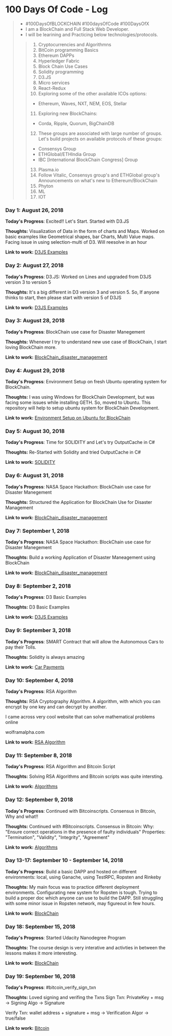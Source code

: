 # 100 Days Of Code - Log
> -  #100DaysOfBLOCKCHAIN #100daysOfCode #100DaysOfX
> - I am a BlockChain and Full Stack Web Developer. 
> - I will be learining and Practicing below technologies/protocols.
>> 1. Cryptocurrencies and Algorithmns
>> 2. BitCoin programming Basics
>> 3. Ethereum DAPPs
>> 4. Hyperledger Fabric
>> 5. Block Chain Use Cases 
>> 6. Solidity programming
>> 7. D3.JS
>> 8. Micro services
>> 9. React-Redux
>> 10. Exploring some of the other available ICOs options:
>> - Ethereum, Waves, NXT, NEM, EOS, Stellar
>> 11. Exploring new BlockChains: 
>> - Corda, Ripple, Quorum, BigChainDB
>> 12. These groups are associated with large number of groups. Let's build projects on available protocols of these groups:
>> - Consensys Group
>> - ETHGlobal/ETHIndia Group
>> - IBC [International BlockChain Congress] Group
>> 13. Plasma.io
>> 14. Follow Vitalic, Consensys group's and ETHGlobal group's Announcements on what's new to Ethereum/BlockChain
>> 15. Phyton
>> 16. ML
>> 17. IOT




### Day 1: August 26, 2018 

**Today's Progress**: Excited!! Let's Start. Started with D3.JS

**Thoughts:** Visualization of Data in the form of charts and Maps. Worked on basic examples like Geometrical shapes, bar Charts, Multi Value maps. Facing issue in using selection-multi of D3. Will reesolve in an hour

**Link to work:** [D3JS Examples](https://github.com/KushalGH/d3_js_poc)

### Day 2: August 27, 2018 

**Today's Progress**: D3.JS: Worked on Lines and upgraded from D3JS version 3 to version 5 

**Thoughts:** It's a big different in D3 version 3 and version 5. So, If anyone thinks to start, then please start with version 5 of D3JS

**Link to work:** [D3JS Examples](https://github.com/KushalGH/d3_js_poc)

### Day 3: August 28, 2018 

**Today's Progress**: BlockChain use case for Disaster Manegement

**Thoughts:** Whenever I try to understand new use case of BlockChain, I start loving BlockChain more. 

**Link to work:** [BlockChain_disaster_management](https://github.com/KushalGH/blockchain_disastermanagement)


### Day 4: August 29, 2018 

**Today's Progress**: Environment Setup on fresh Ubuntu operating system for BlockChain. 

**Thoughts:** I was using Windows for BlockChain Development, but was facing some issues while installing GETH. So, moved to Ubuntu. This repository will help to setup ubuntu system for BlockChain Development.

**Link to work:** [Environment Setup on Ubuntu for BlockChain](https://github.com/KushalGH/blockchain_newsystem_configure_build_DAPP/blob/master/README.md)



### Day 5: August 30, 2018 

**Today's Progress**: Time for SOLIDITY and Let's try OutputCache in C#

**Thoughts:** Re-Started with Solidity and tried OutputCache in C#

**Link to work:** [SOLIDITY](https://github.com/KushalGH/solidity)



### Day 6: August 31, 2018 

**Today's Progress**: NASA Space Hackathon: BlockChain use case for Disaster Manegement

**Thoughts:** Structured the Application for BlockChain Use for Disaster Management 

**Link to work:** [BlockChain_disaster_management](https://github.com/KushalGH/blockchain_disastermanagement)




### Day 7: September 1, 2018 

**Today's Progress**: NASA Space Hackathon: BlockChain use case for Disaster Manegement

**Thoughts:** Build a working Application of Disaster Maneagement using BlockChain 

**Link to work:** [BlockChain_disaster_management](https://github.com/KushalGH/blockchain_disastermanagement)





### Day 8: September 2, 2018 

**Today's Progress**: D3 Basic Examples

**Thoughts:** D3 Basic Examples 

**Link to work:** [D3JS Examples](https://github.com/KushalGH/d3_js_poc)



### Day 9: September 3, 2018 

**Today's Progress**: SMART Contract that will allow the Autonomous Cars to pay their Tolls. 

**Thoughts:** Solidity is always amazing

**Link to work:** [Car Payments](https://github.com/KushalGH/car_payments_smart_contract)



### Day 10: September 4, 2018 

**Today's Progress**: RSA Algorithm 

**Thoughts:** RSA Cryptography Algorithm. A algorithm, with which you can encrypt by one key and can decrypt by another.

I came across very cool website that can solve mathematical problems online

wolframalpha.com

**Link to work:** [RSA Algorithm](https://github.com/KushalGH/Algorithms/tree/master/rsa_algorithm)


### Day 11: September 8, 2018 

**Today's Progress**: RSA Algorithm and Bitcoin Script

**Thoughts:** Solving RSA Algorithms and Bitcoin scripts was quite intersting.  

**Link to work:** [Algorithms](https://github.com/KushalGH/Algorithms/)




### Day 12: September 9, 2018 

**Today's Progress**: Continued with Bitcoinscripts. Consensus in Bitcoin, Why and what!! 

**Thoughts:** Continued with #Bitcoinscripts. Consensus in Bitcoin: Why: "Ensure correct operations in the presence of faulty individuals" Properties: "Termination", "Validity", "Integrity", "Agreement" 

**Link to work:** [Algorithms](https://github.com/KushalGH/Algorithms/)


### Day 13-17: September 10 - September 14, 2018 

**Today's Progress**: Build a basic DAPP and hosted on different environments: local, using Ganache, using TestRPC, Ropsten and Rinkeby

**Thoughts:** My main focus was to practice different deployment environments. Configurating new system for Ropsten is tough. Trying to build a proper doc which anyone can use to build the DAPP. Still struggling with some minor issue in Ropsten network, may figureout in few hours. 

**Link to work:** [BlockChain](https://github.com/KushalGH/blockchain_newsystem_configure_build_DAPP)


### Day 18: September 15, 2018 

**Today's Progress**: Started Udacity Nanodegree Program

**Thoughts:** The course design is very interative and activties in between the lessons makes it more interesting. 

**Link to work:** [BlockChain](https://github.com/KushalGH/blockchain_newsystem_configure_build_DAPP)


### Day 19: September 16, 2018 

**Today's Progress**: #bitcoin_verify_sign_txn

**Thoughts:** Loved signing and verifing the Txns
Sign Txn: 
PrivateKey + msg -> Signing Algo -> Signature

Verify Txn: 
wallet address + signature + msg -> Verification Algor -> true/false


**Link to work:** [Bitcoin](https://t.co/wk1CGlmVPe)
